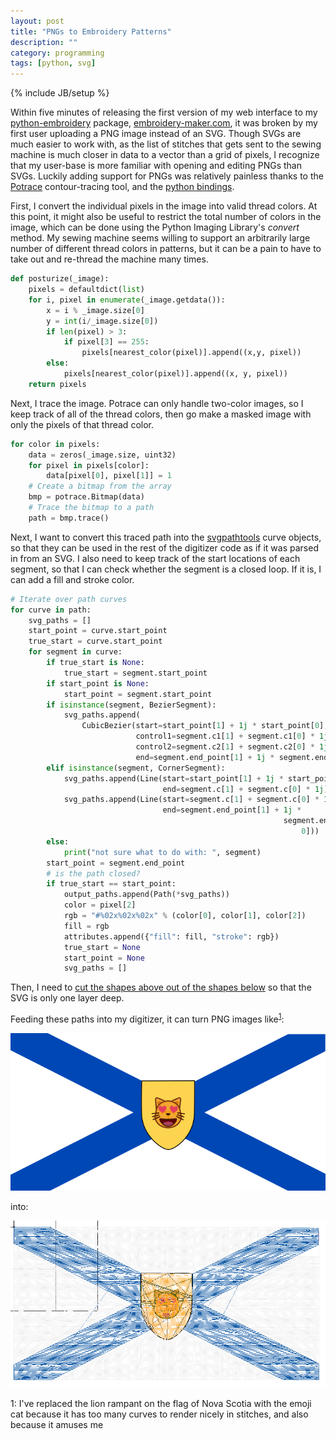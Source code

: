 ```yaml
---
layout: post
title: "PNGs to Embroidery Patterns"
description: ""
category: programming
tags: [python, svg]
---
```

{% include JB/setup %}

Within five minutes of releasing the first version of my web interface to my [python-embroidery](https://github.com/CatherineH/python-embroidery/) package, [embroidery-maker.com](https://embroidery-maker.com), it was broken by my first user uploading a PNG image instead of an SVG. Though SVGs are much easier to work with, as the list of stitches that gets sent to the sewing machine is much closer in data to a vector than a grid of pixels, I recognize that my user-base is more familiar with opening and editing PNGs than SVGs. Luckily adding support for PNGs was relatively painless thanks to the [Potrace](http://potrace.sourceforge.net) contour-tracing tool, and the [python bindings](https://github.com/flupke/pypotrace).


First, I convert the individual pixels in the image into valid thread colors. At this point, it might also be useful to restrict the total number of colors in the image, which can be done using the Python Imaging Library's *convert* method. My sewing machine seems willing to support an arbitrarily large number of different thread colors in patterns, but it can be a pain to have to take out and re-thread the machine many times.

```python
def posturize(_image):
    pixels = defaultdict(list)
    for i, pixel in enumerate(_image.getdata()):
        x = i % _image.size[0]
        y = int(i/_image.size[0])
        if len(pixel) > 3:
            if pixel[3] == 255:
                pixels[nearest_color(pixel)].append((x,y, pixel))
        else:
            pixels[nearest_color(pixel)].append((x, y, pixel))
    return pixels
```

Next, I trace the image. Potrace can only handle two-color images, so I keep track of all of the thread colors, then go make a masked image with only the pixels of that thread color. 

```python
for color in pixels:
    data = zeros(_image.size, uint32)
    for pixel in pixels[color]:
        data[pixel[0], pixel[1]] = 1
    # Create a bitmap from the array
    bmp = potrace.Bitmap(data)
    # Trace the bitmap to a path
    path = bmp.trace()
```

Next, I want to convert this traced path into the [svgpathtools](https://github.com/CatherineH/svgpathtools) curve objects, so that they can be used in the rest of the digitizer code as if it was parsed in from an SVG. I also need to keep track of the start locations of each segment, so that I can check whether the segment is a closed loop. If it is, I can add a fill and stroke color.
 
```python
# Iterate over path curves
for curve in path:
    svg_paths = []
    start_point = curve.start_point
    true_start = curve.start_point
    for segment in curve:
        if true_start is None:
            true_start = segment.start_point
        if start_point is None:
            start_point = segment.start_point
        if isinstance(segment, BezierSegment):
            svg_paths.append(
                CubicBezier(start=start_point[1] + 1j * start_point[0],
                            control1=segment.c1[1] + segment.c1[0] * 1j,
                            control2=segment.c2[1] + segment.c2[0] * 1j,
                            end=segment.end_point[1] + 1j * segment.end_point[0]))
        elif isinstance(segment, CornerSegment):
            svg_paths.append(Line(start=start_point[1] + 1j * start_point[0],
                                  end=segment.c[1] + segment.c[0] * 1j))
            svg_paths.append(Line(start=segment.c[1] + segment.c[0] * 1j,
                                  end=segment.end_point[1] + 1j *
                                                             segment.end_point[
                                                                 0]))
        else:
            print("not sure what to do with: ", segment)
        start_point = segment.end_point
        # is the path closed?
        if true_start == start_point:
            output_paths.append(Path(*svg_paths))
            color = pixel[2]
            rgb = "#%02x%02x%02x" % (color[0], color[1], color[2])
            fill = rgb
            attributes.append({"fill": fill, "stroke": rgb})
            true_start = None
            start_point = None
            svg_paths = []
```

Then, I need to [cut the shapes above out of the shapes below](http://catherineh.github.io/programming/2018/04/03/25-ways-of-cutting-svg-shapes) so that the SVG is only one layer deep.

Feeding these paths into my digitizer, it can turn PNG images like<sup>[1](#myfootnote120180404)</sup>:

![the flag of Nova Scotia with an emoji cat face](https://raw.githubusercontent.com/CatherineH/CatherineH.github.io/master/_posts/images/digitizing_images/emoji_flag.png)

into:

![the flag of Nova Scotia with an emoji cat face, as a series of stitches](https://raw.githubusercontent.com/CatherineH/CatherineH.github.io/master/_posts/images/digitizing_images/ns_flag_emoji.png)

<a name="myfootnote120180404">1</a>: I've replaced the lion rampant on the flag of Nova Scotia with the emoji cat because it has too many curves to render nicely in stitches, and also because it amuses me


